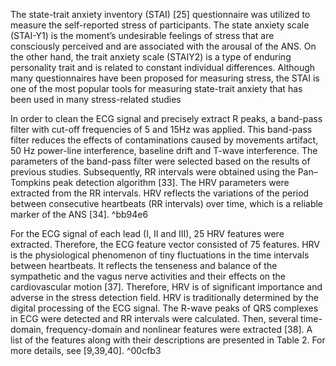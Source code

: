 The state-trait anxiety inventory (STAI) [25] questionnaire was utilized to measure the self-reported stress of participants. The state anxiety scale (STAI-Y1) is the moment’s undesirable feelings of stress that are consciously perceived and are associated with the arousal of the ANS. On the other hand, the trait anxiety scale (STAIY2) is a type of enduring personality trait and is related to constant individual differences. Although many questionnaires have been proposed for measuring stress, the STAI is one of the most popular tools for measuring state-trait anxiety that has been used in many stress-related studies

In order to clean the ECG signal and precisely extract R peaks, a band-pass filter with cut-off frequencies of 5 and 15Hz was applied. This band-pass filter reduces the effects of contaminations caused by movements artifact, 50 Hz power-line interference, baseline drift and T-wave interference. The parameters of the band-pass filter were selected based on the results of previous studies. Subsequently, RR intervals were obtained using the Pan–Tompkins peak detection algorithm [33]. The HRV parameters were extracted from the RR intervals. HRV reflects the variations of the period between consecutive heartbeats (RR intervals) over time, which is a reliable marker of the ANS [34]. ^bb94e6

For the ECG signal of each lead (I, II and III), 25 HRV features were extracted. Therefore, the ECG feature vector consisted of 75 features. HRV is the physiological phenomenon of tiny fluctuations in the time intervals between heartbeats. It reflects the tenseness and balance of the sympathetic and the vagus nerve activities and their effects on the cardiovascular motion [37]. Therefore, HRV is of significant importance and adverse in the stress detection field. HRV is traditionally determined by the digital processing of the ECG signal. The R-wave peaks of QRS complexes in ECG were detected and RR intervals were calculated. Then, several time-domain, frequency-domain and nonlinear features were extracted [38]. A list of the features along with their descriptions are presented in Table 2. For more details, see [9,39,40]. ^00cfb3